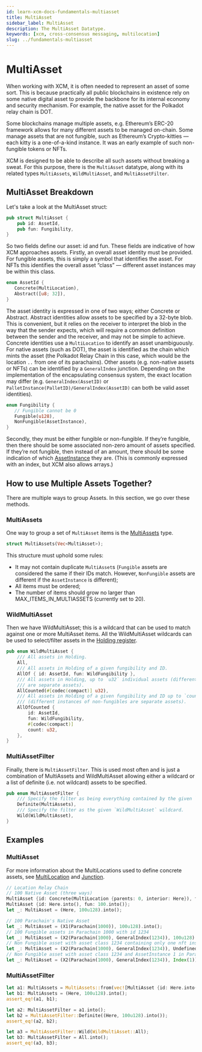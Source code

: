 ```yaml
---
id: learn-xcm-docs-fundamentals-multiasset
title: MultiAsset
sidebar_label: MultiAsset
description: The MultiAsset Datatype.
keywords: [xcm, cross-consensus messaging, multilocation]
slug: ../fundamentals-multiasset
---
```


# MultiAsset

When working with XCM, it is often needed to represent an asset of some sort. This is because
practically all public blockchains in existence rely on some native digital asset to provide the
backbone for its internal economy and security mechanism. For example, the native asset for the
Polkadot relay chain is DOT.

Some blockchains manage multiple assets, e.g. Ethereum’s ERC-20 framework allows for many different
assets to be managed on-chain. Some manage assets that are not fungible, such as Ethereum’s
Crypto-kitties — each kitty is a one-of-a-kind instance. It was an early example of such
non-fungible tokens or NFTs.

XCM is designed to be able to describe all such assets without breaking a sweat. For this purpose,
there is the `MultiAsset` datatype, along with its related types `MultiAssets`, `WildMultiAsset`,
and `MultiAssetFilter`.

## MultiAsset Breakdown

Let's take a look at the MultiAsset struct:

```rust
pub struct MultiAsset {
    pub id: AssetId,
    pub fun: Fungibility,
}
```

So two fields define our asset: id and fun. These fields are indicative of how XCM approaches
assets. Firstly, an overall asset identity must be provided. For fungible assets, this is simply a
symbol that identifies the asset. For NFTs this identifies the overall asset “class” — different
asset instances may be within this class.

```rust
enum AssetId {
   Concrete(MultiLocation),
   Abstract([u8; 32]),
}
```

The asset identity is expressed in one of two ways; either Concrete or Abstract. Abstract identities
allow assets to be specified by a 32-byte blob. This is convenient, but it relies on the receiver to
interpret the blob in the way that the sender expects, which will require a common definition
between the sender and the receiver, and may not be simple to achieve. Concrete identities use a
`MultiLocation` to identify an asset unambiguously. For native assets (such as DOT), the asset is
identified as the chain which mints the asset (the Polkadot Relay Chain in this case, which would be
the location `..` from one of its parachains). Other assets (e.g. non-native assets or NFTs) can be
identified by a `GeneralIndex` junction. Depending on the implementation of the encapsulating
consensus system, the exact location may differ (e.g. `GeneralIndex(AssetID)` or
`PalletInstance(PalletID)/GeneralIndex(AssetID)` can both be valid asset identities).

```rust
enum Fungibility {
   // Fungible cannot be 0
   Fungible(u128),
   NonFungible(AssetInstance),
}
```

Secondly, they must be either fungible or non-fungible. If they’re fungible, then there should be
some associated non-zero amount of assets specified. If they’re not fungible, then instead of an
amount, there should be some indication of which
[AssetInstance](https://paritytech.github.io/polkadot/doc/xcm/v3/enum.AssetInstance.html) they are.
(This is commonly expressed with an index, but XCM also allows arrays.)

## How to use Multiple Assets Together?

There are multiple ways to group Assets. In this section, we go over these methods.

### MultiAssets

One way to group a set of `MultiAsset` items is the
[MultiAssets](https://paritytech.github.io/polkadot/doc/xcm/v3/struct.MultiAssets.html) type.

```rust
struct MultiAssets(Vec<MultiAsset>);
```

This structure must uphold some rules:

- It may not contain duplicate `MultiAsset`s (`Fungible` assets are considered the same if their IDs
  match. However, `NonFungible` assets are different if the `AssetInstance` is different);
- All items must be ordered;
- The number of items should grow no larger than MAX_ITEMS_IN_MULTIASSETS (currently set to 20).

### WildMultiAsset

Then we have WildMultiAsset; this is a wildcard that can be used to match against one or more
MultiAsset items. All the WildMultiAsset wildcards can be used to select/filter assets in the
[Holding register](../overview/xcvm.md).

```rust
pub enum WildMultiAsset {
    /// All assets in Holding.
    All,
    /// All assets in Holding of a given fungibility and ID.
    AllOf { id: AssetId, fun: WildFungibility },
    /// All assets in Holding, up to `u32` individual assets (different instances of non-fungibles
    /// are separate assets).
    AllCounted(#[codec(compact)] u32),
    /// All assets in Holding of a given fungibility and ID up to `count` individual assets
    /// (different instances of non-fungibles are separate assets).
    AllOfCounted {
        id: AssetId,
        fun: WildFungibility,
        #[codec(compact)]
        count: u32,
    },
}
```

### MultiAssetFilter

Finally, there is `MultiAssetFilter`. This is used most often and is just a combination of
MultiAssets and WildMultiAsset allowing either a wildcard or a list of definite (i.e. not wildcard)
assets to be specified.

```rust
pub enum MultiAssetFilter {
    /// Specify the filter as being everything contained by the given `MultiAssets` inner.
    Definite(MultiAssets),
    /// Specify the filter as the given `WildMultiAsset` wildcard.
    Wild(WildMultiAsset),
}
```

## Examples

### MultiAsset

For more information about the MultiLocations used to define concrete assets, see
[MultiLocation](multilocation/summary.md) and [Junction](multilocation/junction.md).

```rust
// Location Relay Chain
// 100 Native Asset (three ways)
MultiAsset {id: Concrete(MultiLocation {parents: 0, interior: Here}), fun: Fungible(100u128)};
MultiAsset {id: Here.into(), fun: 100.into()};
let _: MultiAsset = (Here, 100u128).into();

// 100 Parachain's Native Asset
let _: MultiAsset = (X1(Parachain(1000)), 100u128).into();
// 100 Fungible assets in Parachain 1000 with id 1234
let _: MultiAsset = (X2(Parachain(1000), GeneralIndex(1234)), 100u128).into();
// Non Fungible asset with asset class 1234 containing only one nft instance in Parachain 1000
let _: MultiAsset = (X2(Parachain(1000), GeneralIndex(1234)), Undefined).into();
// Non Fungible asset with asset class 1234 and AssetInstance 1 in Parachain 1000
let _: MultiAsset = (X2(Parachain(1000), GeneralIndex(1234)), Index(1)).into();
```

### MultiAssetFilter

```rust
let a1: MultiAssets = MultiAssets::from(vec![MultiAsset {id: Here.into(), fun: 100u128.into()}]);
let b1: MultiAssets = (Here, 100u128).into();
assert_eq!(a1, b1);

let a2: MultiAssetFilter = a1.into();
let b2 = MultiAssetFilter::Definite((Here, 100u128).into());
assert_eq!(a2, b2);

let a3 = MultiAssetFilter::Wild(WildMultiAsset::All);
let b3: MultiAssetFilter = All.into();
assert_eq!(a3, b3);
```
